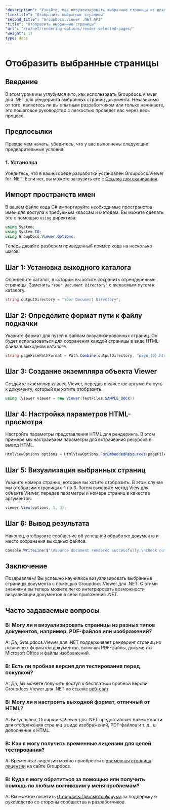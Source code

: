 ```yaml
---
"description": "Узнайте, как визуализировать выбранные страницы из документов с помощью Groupdocs.Viewer для .NET. Пошаговое руководство с примерами кода."
"linktitle": "Отобразить выбранные страницы"
"second_title": "GroupDocs.Viewer .NET API"
"title": "Отобразить выбранные страницы"
"url": "/ru/net/rendering-options/render-selected-pages/"
"weight": 17
type: docs
---
```

# Отобразить выбранные страницы

## Введение

В этом уроке мы углубимся в то, как использовать Groupdocs.Viewer для .NET для рендеринга выбранных страниц документа. Независимо от того, являетесь ли вы опытным разработчиком или только начинаете, это пошаговое руководство с легкостью проведет вас через весь процесс.

## Предпосылки

Прежде чем начать, убедитесь, что у вас выполнены следующие предварительные условия:

### 1. Установка

Убедитесь, что в вашей среде разработки установлен Groupdocs.Viewer for .NET. Если нет, вы можете загрузить его с [Ссылка для скачивания](https://releases.groupdocs.com/viewer/net/).

## Импорт пространств имен

В вашем файле кода C# импортируйте необходимые пространства имен для доступа к требуемым классам и методам. Вы можете сделать это с помощью `using` директива:

```csharp
using System;
using System.IO;
using GroupDocs.Viewer.Options;
```

Теперь давайте разберем приведенный пример кода на несколько шагов:

## Шаг 1: Установка выходного каталога

Определите каталог, в котором вы хотите сохранить отрендеренные страницы. Заменить `"Your Document Directory"` с желаемым путем к каталогу.

```csharp
string outputDirectory = "Your Document Directory";
```

## Шаг 2: Определите формат пути к файлу подкачки

Укажите формат для путей к файлам визуализированных страниц. Он будет использоваться для сохранения каждой страницы в виде HTML-файла в выходном каталоге.

```csharp
string pageFilePathFormat = Path.Combine(outputDirectory, "page_{0}.html");
```

## Шаг 3: Создание экземпляра объекта Viewer

Создайте экземпляр класса Viewer, передав в качестве аргумента путь к документу, который вы хотите отобразить.

```csharp
using (Viewer viewer = new Viewer(TestFiles.SAMPLE_DOCX))
```

## Шаг 4: Настройка параметров HTML-просмотра

Настройте параметры представления HTML для рендеринга. В этом примере мы настраиваем параметры для встраивания ресурсов в вывод HTML.

```csharp
HtmlViewOptions options = HtmlViewOptions.ForEmbeddedResources(pageFilePathFormat);
```

## Шаг 5: Визуализация выбранных страниц

Укажите номера страниц, которые вы хотите отобразить. В этом случае мы отобразим страницы с 1 по 3. Затем вызовите метод View для объекта Viewer, передав параметры и номера страниц в качестве аргументов.

```csharp
viewer.View(options, 1, 3);
```

## Шаг 6: Вывод результата

Наконец, отобразите сообщение об успешной обработке документа и место сохранения выходных файлов.

```csharp
Console.WriteLine($"\nSource document rendered successfully.\nCheck output in {outputDirectory}.");
```

## Заключение

Поздравляем! Вы успешно научились визуализировать выбранные страницы документа с помощью Groupdocs.Viewer для .NET. С этими знаниями вы теперь можете легко интегрировать возможности визуализации документов в свои приложения .NET.

## Часто задаваемые вопросы

### В: Могу ли я визуализировать страницы из разных типов документов, например, PDF-файлов или изображений?

A: Да, Groupdocs.Viewer для .NET поддерживает рендеринг страниц из различных форматов документов, включая PDF-файлы, документы Microsoft Office и файлы изображений.

### В: Есть ли пробная версия для тестирования перед покупкой?

A: Да, вы можете получить доступ к бесплатной пробной версии Groupdocs.Viewer для .NET по ссылке [веб-сайт](https://releases.groupdocs.com/).

### В: Могу ли я настроить выходной формат, отличный от HTML?

A: Безусловно, Groupdocs.Viewer для .NET предоставляет возможности для отображения страниц в виде изображений, PDF-файлов и т. д., в дополнение к HTML.

### В: Как я могу получить временные лицензии для целей тестирования?

A: Временные лицензии можно приобрести в [временная страница лицензии](https://purchase.groupdocs.com/temporary-license/) на сайте Groupdocs.

### В: Куда я могу обратиться за помощью или получить помощь по любым возникшим у меня проблемам?

A: Вы можете посетить [Groupdocs.Просмотр форума](https://forum.groupdocs.com/c/viewer/9) за поддержку и руководство со стороны сообщества и разработчиков.